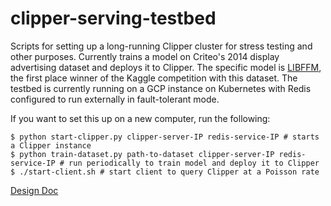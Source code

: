 # clipper-serving-testbed

Scripts for setting up a long-running Clipper cluster for stress testing and other purposes. Currently trains a model on Criteo's 2014 display advertising dataset and deploys it to Clipper. The specific model is [LIBFFM](https://github.com/guestwalk/libffm), the first place winner of the Kaggle competition with this dataset. The testbed is currently running on a GCP instance on Kubernetes with Redis configured to run externally in fault-tolerant mode.

If you want to set this up on a new computer, run the following:
```
$ python start-clipper.py clipper-server-IP redis-service-IP # starts a Clipper instance
$ python train-dataset.py path-to-dataset clipper-server-IP redis-service-IP # run periodically to train model and deploy it to Clipper
$ ./start-client.sh # start client to query Clipper at a Poisson rate
```

[Design Doc](https://docs.google.com/document/d/13HZvSnTj6trosyv4SenoHLj9fcoGPdzgGBOff14arTw/edit?usp=sharing)
